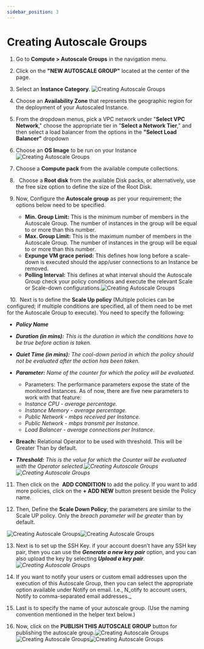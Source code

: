 ```yaml
---
sidebar_position: 3
---
```

# Creating Autoscale Groups

1. Go to **Compute > Autoscale Groups** in the navigation menu.
2. Click on the **"NEW AUTOSCALE GROUP"** located at the center of the page.
3. Select an **Instance Category**. 
	![Creating Autoscale Groups](img/CreatingAutoscaleGroups1.png)
4. Choose an **Availability Zone** that represents the geographic region for the deployment of your Autoscaled Instance.
5. From the dropdown menus, pick a VPC network under "**Select VPC Network**," choose the appropriate tier in "**Select a Network Tier**," and then select a load balancer from the options in the **"Select Load Balancer"** dropdown
6. Choose an **OS Image** to be run on your Instance![Creating Autoscale Groups](img/CreatingAutoscaleGroups2.png)
7. Choose a **Compute pack** from the available compute collections.
8.   Choose a **Root disk** from the available Disk packs, or alternatively, use the free size option to define the size of the Root Disk.
9. Now, Configure the **Autoscale group** as per your requirement; the options below need to be specified.

	- **Min. Group Limit:** This is the minimum number of members in the Autoscale Group. The number of instances in the group will be equal to or more than this number.
    - **Max. Group Limit:** This is the maximum number of members in the Autoscale Group. The number of instances in the group will be equal to or more than this number.
    - **Expunge VM grace period:** This defines how long before a scale-down is executed should the app/user connections to an Instance be removed.
    - **Polling Interval:** This defines at what interval should the Autoscale Group check your policy conditions and execute the relevant Scale or Scale-down configurations.![Creating Autoscale Groups](img/CreatingAutoscaleGroups3.png)

  10.  Next is to define the **Scale Up policy** (Multiple policies can be configured; if multiple conditions are specified, all of them need to be met for the Autoscale Group to execute). You need to specify the following:

- **_Policy Name_**
- _**Duration (in mins):** This is the duration in which the conditions have to be true before action is taken._
- _**Quiet Time (in mins):** The cool-down period in which the policy should not be evaluated after the action has been taken._
- _**Parameter:** Name of the counter for which the policy will be evaluated._
    - Parameters: The performance parameters expose the state of the monitored Instances. As of now, there are five new parameters to work with that feature:
	- _Instance CPU - average percentage._
	- _Instance Memory - average percentage._
	- _Public Network - mbps received per Instance._
	- _Public Network - mbps transmit per Instance._
	- _Load Balancer - average connections per Instance_.
        
- **Breach:** Relational Operator to be used with threshold. This will be Greater Than by default.
- _**Threshold:** This is the value for which the Counter will be evaluated with the Operator selected.![Creating Autoscale Groups](img/CreatingAutoscaleGroups4.png)![Creating Autoscale Groups](img/CreatingAutoscaleGroups5.png)_

11. Then click on the  **ADD CONDITION** to add the policy. If you want to add more policies, click on the **+ ADD NEW** button present beside the Policy name.

12. Then, Define the **Scale Down Policy**; the parameters are similar to the Scale UP policy. Only the _breach parameter will be greater_ than by default.

![Creating Autoscale Groups](img/CreatingAutoscaleGroups6.png)![Creating Autoscale Groups](img/CreatingAutoscaleGroups7.png)

13. Next is to set up the SSH Key. if your account doesn’t have any SSH key pair, then you can use the **_Generate a new key pair_** option, and you can also upload the key by selecting _**Upload a key pair**.![Creating Autoscale Groups](img/CreatingAutoscaleGroups8.png)_

14. If you want to notify your users or custom email addresses upon the execution of this Autoscale Group, then you can select the appropriate option available under Notify on email. I.e., N_otify to account users, Notify to comma-separated email addresses._

15. Last is to specify the name of your autoscale group. (Use the naming convention mentioned in the helper text below.)

16. Now, click on the **PUBLISH THIS AUTOSCALE GROUP** button for publishing the autoscale group.![Creating Autoscale Groups](img/CreatingAutoscaleGroups9.png)![Creating Autoscale Groups](img/CreatingAutoscaleGroups10.png)![Creating Autoscale Groups](img/CreatingAutoscaleGroups11.png)